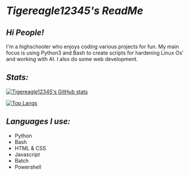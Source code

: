 
# ***Tigereagle12345's ReadMe***

## ***Hi People!***
                                                                  
I'm a highschooler who enjoys coding various projects for fun. My main focus is using Python3 and Bash to create scripts for hardening Linux Os' and working with AI. I also do some web development.

## ***Stats:***

[![Tigereagle12345's GitHub stats](https://github-readme-stats.vercel.app/api?username=tigereagle12345&show_icons=true&theme=tokyonight)](https://github.com/anuraghazra/github-readme-stats)

[![Top Langs](https://github-readme-stats.vercel.app/api/top-langs/?username=tigereagle12345&show_icons=true&theme=tokyonight)](https://github.com/anuraghazra/github-readme-stats)

## ***Languages I use:***
- Python
- Bash
- HTML & CSS
- Javascript
- Batch
- Powershell
